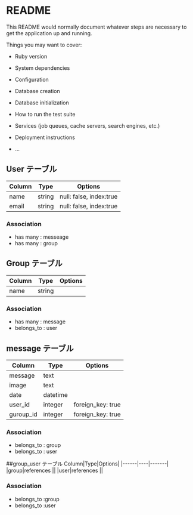 # README

This README would normally document whatever steps are necessary to get the
application up and running.

Things you may want to cover:

* Ruby version

* System dependencies

* Configuration

* Database creation

* Database initialization

* How to run the test suite

* Services (job queues, cache servers, search engines, etc.)

* Deployment instructions

* ...


## User テーブル
|Column|Type|Options|
|------|----|-------|
|name|string|null: false, index:true|
|email|string|null: false, index:true|

### Association
- has many : messeage
- has many : group 

## Group テーブル
|Column|Type|Options|
|------|----|-------|
|name|string|       |

### Association
- has many : message
- belongs_to : user

## message テーブル
|Column|Type|Options|
|------|----|-------|
|message|text|       |
|image|text|       |
|date|datetime|       |
|user_id|integer|foreign_key: true|
|guroup_id|integer|foreign_key: true|

### Association
- belongs_to : group
- belongs_to : user

##group_user テーブル
Column|Type|Options|
|------|----|-------|
|group|references ||
|user|references ||

### Association
- belongs_to :group
- belongs_to :user
